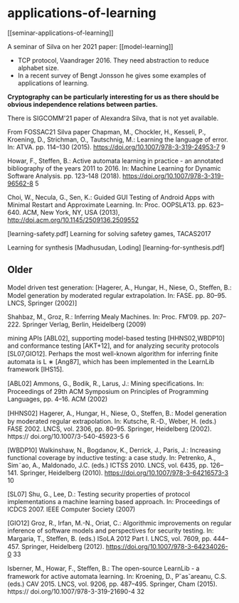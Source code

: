 # applications-of-learning

[[seminar-applications-of-learning]]

A seminar of Silva on her 2021 paper: [[model-learning]]

* TCP protocol, Vaandrager 2016. They need abstraction to reduce alphabet size.
* In a recent survey of Bengt Jonsson he gives some examples of applications of learning.

**Cryptography can be particularly interesting for us as there should be obvious independence relations between parties.**  

There is SIGCOMM'21 paper of Alexandra Silva, that is not yet available.

From FOSSAC21 Silva paper
Chapman, M., Chockler, H., Kesseli, P., Kroening, D., Strichman, O., Tautschnig, M.: Learning the language of error. In: ATVA. pp. 114–130 (2015). https://doi.org/10.1007/978-3-319-24953-7 9

Howar, F., Steffen, B.: Active automata learning in practice - an annotated bibliography of the years 2011 to 2016. In: Machine Learning for Dynamic Software Analysis. pp. 123–148 (2018). https://doi.org/10.1007/978-3-319-96562-8 5

Choi, W., Necula, G., Sen, K.: Guided GUI Testing of Android Apps with Minimal
Restart and Approximate Learning. In: Proc. OOPSLA’13. pp. 623–640. ACM, New
York, NY, USA (2013), http://doi.acm.org/10.1145/2509136.2509552

[learning-safety.pdf] Learning for solving safetey games, TACAS2017

Learning for synthesis [Madhusudan, Loding] [learning-for-synthesis.pdf]

## Older

Model driven test generation: [Hagerer, A., Hungar, H., Niese, O., Steﬀen, B.:
Model generation by moderated regular extrapolation. In: FASE. pp. 80–95. LNCS,
Springer (2002)]

Shahbaz, M., Groz, R.: Inferring Mealy Machines. In: Proc. FM’09. pp. 207–222.
Springer Verlag, Berlin, Heidelberg (2009)

mining APIs [ABL02], supporting model-based testing [HHNS02,WBDP10] and conformance testing [AKT+12], and for analyzing security protocols [SL07,GIO12]. Perhaps the most well-known algorithm for inferring ﬁnite automata is L ∗ [Ang87], which has been implemented in the LearnLib framework [IHS15].

[ABL02] Ammons, G., Bodik, R., Larus, J.: Mining speciﬁcations. In: Proceedings of 29th ACM Symposium on Principles of Programming Languages, pp. 4–16. ACM (2002)

[HHNS02] Hagerer, A., Hungar, H., Niese, O., Steﬀen, B.: Model generation by moderated regular extrapolation. In: Kutsche, R.-D., Weber, H. (eds.) FASE 2002. LNCS, vol. 2306, pp. 80–95. Springer, Heidelberg (2002). https:// doi.org/10.1007/3-540-45923-5 6

[WBDP10] Walkinshaw, N., Bogdanov, K., Derrick, J., Paris, J.: Increasing functional coverage by inductive testing: a case study. In: Petrenko, A., Sim˜ao, A., Maldonado, J.C. (eds.) ICTSS 2010. LNCS, vol. 6435, pp. 126–141. Springer, Heidelberg (2010). https://doi.org/10.1007/978-3-64216573-3 10

[SL07] Shu, G., Lee, D.: Testing security properties of protocol implementations a machine learning based approach. In: Proceedings of ICDCS 2007. IEEE Computer Society (2007)

[GIO12] Groz, R., Irfan, M.-N., Oriat, C.: Algorithmic improvements on regular inference of software models and perspectives for security testing. In: Margaria, T., Steﬀen, B. (eds.) ISoLA 2012 Part I. LNCS, vol. 7609, pp. 444–457. Springer, Heidelberg (2012). https://doi.org/10.1007/978-3-64234026-0 33

Isberner, M., Howar, F., Steﬀen, B.: The open-source LearnLib - a framework for active automata learning. In: Kroening, D., P˘as˘areanu, C.S. (eds.) CAV 2015. LNCS, vol. 9206, pp. 487–495. Springer, Cham (2015). https:// doi.org/10.1007/978-3-319-21690-4 32


